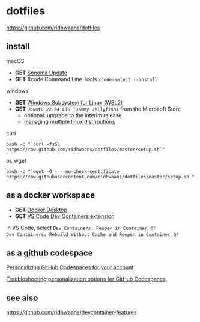# dotfiles
 https://github.com/ridhwaans/dotfiles

## install
macOS
- **GET** [Sonoma Update](https://support.apple.com/macos/upgrade)  
- **GET** Xcode Command Line Tools `xcode-select --install`

windows
- **GET** [Windows Subsystem for Linux (WSL2)](https://learn.microsoft.com/en-us/windows/wsl/install#update-to-wsl-2)  
- **GET** `Ubuntu 22.04 LTS (Jammy Jellyfish)` from the Microsoft Store
    - optional: upgrade to the interim release
    - [managing multiple linux distributions](https://learn.microsoft.com/en-us/windows/wsl/wsl-config#managing-multiple-linux-distributions)   

curl
```
bash -c "`curl -fsSL https://raw.github.com/ridhwaans/dotfiles/master/setup.sh`"
```
or, wget
```
bash -c "`wget -O - --no-check-certificate https://raw.githubusercontent.com/ridhwaans/dotfiles/master/setup.sh`"
```

## as a docker workspace
- **GET** [Docker Desktop](https://www.docker.com/products/docker-desktop/)  
- **GET** [VS Code Dev Containers extension](https://marketplace.visualstudio.com/items?itemName=ms-vscode-remote.remote-containers)  

in VS Code, select `Dev Containers: Reopen in Container`, or  
`Dev Containers: Rebuild Without Cache and Reopen in Container`, or   

## as a github codespace
[Personalizing GitHub Codespaces for your account](https://docs.github.com/en/codespaces/customizing-your-codespace/personalizing-github-codespaces-for-your-account)

[Troubleshooting personalization options for GitHub Codespaces](https://docs.github.com/en/codespaces/troubleshooting/troubleshooting-personalization-for-codespaces)

## see also
https://github.com/ridhwaans/devcontainer-features
